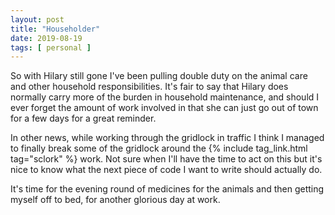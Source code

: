 ```yaml
---
layout: post
title: "Householder"
date: 2019-08-19
tags: [ personal ]
---
```


So with Hilary still gone I've been pulling double duty on the animal care and other household responsibilities. It's
fair to say that Hilary does normally carry more of the burden in household maintenance, and should I ever forget the
amount of work involved in that she can just go out of town for a few days for a great reminder.

In other news, while working through the gridlock in traffic I think I managed to finally break some of the gridlock
around the {% include tag_link.html tag="sclork" %} work. Not sure when I'll have the time to act on this but it's nice
to know what the next piece of code I want to write should actually do.

It's time for the evening round of medicines for the animals and then getting myself off to bed, for another glorious
day at work.

